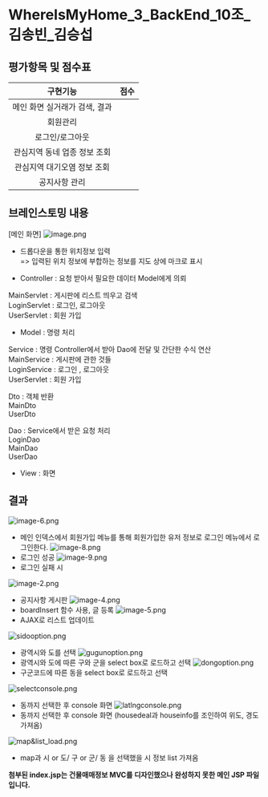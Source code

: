 # WhereIsMyHome_3_BackEnd_10조_김송빈_김승섭

## 평가항목 및 점수표

|구현기능|점수|
|:---:|:---:|
|메인 화면 실거래가 검색, 결과                            |<!--점수체크란>-->   | 
|회원관리                                                     |   |
|로그인/로그아웃                                          |   |
|관심지역 동네 업종 정보 조회
관심지역 대기오염 정보 조회                                          |   |
|공지사항 관리                                 |   |


## 브레인스토밍 내용
[메인 화면]
![image.png](./image.png)
- 드롭다운을 통한 위치정보 입력<br>
=> 입력된 위치 정보에 부합하는 정보를 지도 상에 마크로 표시


- Controller : 요청 받아서 필요한 데이터 Model에게 의뢰<br>

 MainServlet :  게시판에 리스트 띄우고 검색<br>
 LoginServlet : 로그인, 로그아웃<br>
 UserServlet : 회원 가입<br>


- Model : 명령 처리<br>

 Service : 명령 Controller에서 받아 Dao에 전달 및 간단한 수식 연산<br>
 MainService : 게시판에 관한 것들<br>
 LoginService : 로그인 , 로그아웃<br>
 UserServlet : 회원 가입<br>

 Dto : 객체 반환<br>
 MainDto<br>
 UserDto<br>

 Dao : Service에서 받은 요청 처리<br>
 LoginDao<br>
 MainDao<br>
 UserDao<br>

- View : 화면 <br>


## 결과
![image-6.png](./image-6.png)
- 메인 인덱스에서 회원가입 메뉴를 통해 회원가입한 유저 정보로
로그인 메뉴에서 로그인한다.
![image-8.png](./image-8.png)
- 로그인 성공
![image-9.png](./image-9.png)
- 로그인 실패 시

![image-2.png](./image-2.png)
- 공지사항 게시판
![image-4.png](./image-4.png)
- boardInsert 함수 사용, 글 등록
![image-5.png](./image-5.png)
- AJAX로 리스트 업데이트

![sidooption.png](./sidooption.png)
- 광역시와 도를 선택
![gugunoption.png](./gugunoption.png)
- 광역시와 도에 따른 구와 군을 select box로 로드하고 선택
![dongoption.png](./dongoption.png)
- 구군코드에 따른 동을 select box로 로드하고 선택

![selectconsole.png](./selectconsole.png)
- 동까지 선택한 후 console 화면
![latlngconsole.png](./latlngconsole.png)
- 동까지 선택한 후 console 화면 (housedeal과 houseinfo를 조인하여 위도, 경도 가져옴)

![map&list_load.png](./map&list_load.png)
- map과 시 or 도/ 구 or 군/ 동 을 선택했을 시 정보 list 가져옴

**첨부된 index.jsp는 건물매매정보 MVC를 디자인했으나 완성하지 못한 메인 JSP 파일입니다.** 

